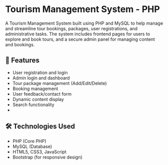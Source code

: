 # Tourism Management System - PHP

A Tourism Management System built using PHP and MySQL to help manage and streamline tour bookings, packages, user registrations, and administrative tasks. The system includes frontend pages for users to explore and book tours, and a secure admin panel for managing content and bookings.

## 🚀 Features

- User registration and login
- Admin login and dashboard
- Tour package management (Add/Edit/Delete)
- Booking management
- User feedback/contact form
- Dynamic content display
- Search functionality
- 
## 🛠️ Technologies Used

- PHP (Core PHP)
- MySQL (Database)
- HTML5, CSS3, JavaScript
- Bootstrap (for responsive design)
